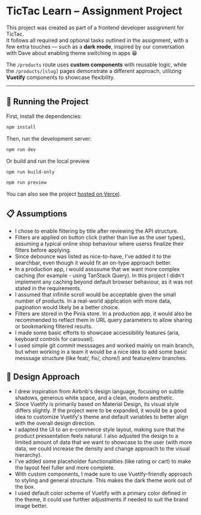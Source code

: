 # TicTac Learn – Assignment Project

This project was created as part of a frontend developer assignment for TicTac.  
It follows all required and optional tasks outlined in the assignment, with a few extra touches — such as a **dark mode**, inspired by our conversation with Dave about enabling theme switching in apps 😁

The `/products` route uses **custom components** with reusable logic, while the `/products/[slug]` pages demonstrate a different approach, utilizing **Vuetify** components to showcase flexibility.

---

## 🚀 Running the Project

First, install the dependencies:

```bash
npm install
```

Then, run the development server:

```bash
npm run dev
```

Or build and run the local preview

```bash
npm run build-only
```

```bash
npm run preview
```

You can also see the project [hosted on Vercel](https://tictac-learn-assignment.vercel.app/products).

## 📋 Assumptions

- I chose to enable filtering by title after reviewing the API structure.
- Filters are applied on button click (rather than live as the user types), assuming a typical online shop behaviour where userss finalize their filters before applying.
- Since debounce was listed as nice-to-have, I've added it to the searchbar, even though it would fit an on-type approach better.
- In a production app, i would assssume that we want more complex caching (for example - using TanStack Query). In this project I didn't implement any caching beyond default browser behaviour, as it was not stated in the requirements.
- I assumed that infinite scroll would be acceptable given the small number of products. In a real-world application with more data, pagination would likely be a better choice.
- Filters are stored in the Pinia store. In a production app, it would also be recommended to reflect them in URL query parameters to allow sharing or bookmarking filtered results.
- I made some basic efforts to showcase accessibility features (aria, keyboard controls for carousel).
- I used simple git commit messsages and worked mainly on main branch, but when working in a team it would be a nice idea to add some basic messsage structure (like feat/, fix/, chore/) and feature/env branches.

## 🎨 Design Approach

- I drew inspiration from Airbnb's design language, focusing on subtle shadows, generous white space, and a clean, modern aesthetic.
- Since Vuetify is primarily based on Material Design, its visual style differs slightly. If the project were to be expanded, it would be a good idea to customize Vuetify's theme and default variables to better align with the overall design direction.
- I adapted the UI to an e-commerce style layout, making sure that the product pressentation feels natural. I also adjusted the design to a limited amount of data that we want to showcase to the user (with more data, we could increase the density and change approach to the visual hierarchy).
- I've added some placeholder functionalities (like rating or cart) to make the layout feel fuller and more complete.
- With custom components, I made sure to use Vuetify-friendly approach to styling and general structure. This makes the dark theme work out of the box.
- I used default color scheme of Vuetify with a primary color defined in the theme, it could use further adjustments if needed to suit the brand image better.